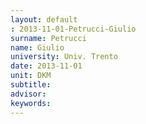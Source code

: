 ```yaml
---
layout: default 
: 2013-11-01-Petrucci-Giulio
surname: Petrucci
name: Giulio
university: Univ. Trento
date: 2013-11-01
unit: DKM
subtitle: 
advisor: 
keywords: 
---
```

